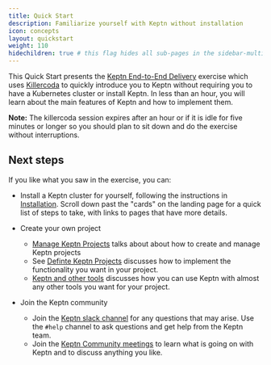 ```yaml
---
title: Quick Start
description: Familiarize yourself with Keptn without installation
icon: concepts
layout: quickstart
weight: 110
hidechildren: true # this flag hides all sub-pages in the sidebar-multicard.html
---
```


This Quick Start presents the [Keptn End-to-End Delivery](https://killercoda.com/keptn/scenario/keptn-end-to-end-delivery) exercise
which uses [Killercoda](https://killercoda.com/) to quickly introduce you to Keptn
without requiring you to have a Kubernetes cluster or install Keptn.
In less than an hour, you will learn about the main features of Keptn and how to implement them.

**Note:** The killercoda session expires after an hour or if it is idle for five minutes or longer
so you should plan to sit down and do the exercise without interruptions.

## Next steps

If you like what you saw in the exercise, you can:

* Install a Keptn cluster for yourself,
  following the instructions in [Installation](../../install).
  Scroll down past the "cards" on the landing page for a quick list of steps to take,
  with links to pages that have more details.

* Create your own project

  * [Manage Keptn Projects](../manage/) talks about about how to create and manage
    Keptn projects
  * See [Definte Keptn Projects](../define/) discusses how to implement
    the functionality you want in your project.
  * [Keptn and other tools](../concepts/keptn-tools/) discusses how you can use Keptn
    with almost any other tools you want for your project.

* Join the Keptn community

  * Join the [Keptn slack channel](https://slack.keptn.sh) for any questions that may arise.
    Use the `#help` channel to ask questions and get help from the Keptn team.
  * Join the [Keptn Community meetings](https://docs.google.com/document/d/1y7a6uaN8fwFJ7IRnvtxSfgz-OGFq6u7bKN6F7NDxKPg/edit)
    to learn what is going on with Keptn and to discuss anything you like.

